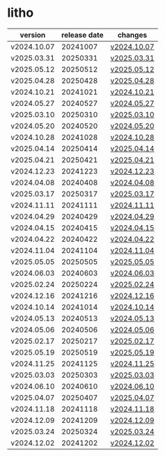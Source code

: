 # litho	


|version|release date|changes|
|---|---|---|
|v2024.10.07|20241007|[v2024.10.07](./v2024.10.07-20241007.md)|
|v2025.03.31|20250331|[v2025.03.31](./v2025.03.31-20250331.md)|
|v2025.05.12|20250512|[v2025.05.12](./v2025.05.12-20250512.md)|
|v2025.04.28|20250428|[v2025.04.28](./v2025.04.28-20250428.md)|
|v2024.10.21|20241021|[v2024.10.21](./v2024.10.21-20241021.md)|
|v2024.05.27|20240527|[v2024.05.27](./v2024.05.27-20240527.md)|
|v2025.03.10|20250310|[v2025.03.10](./v2025.03.10-20250310.md)|
|v2024.05.20|20240520|[v2024.05.20](./v2024.05.20-20240520.md)|
|v2024.10.28|20241028|[v2024.10.28](./v2024.10.28-20241028.md)|
|v2025.04.14|20250414|[v2025.04.14](./v2025.04.14-20250414.md)|
|v2025.04.21|20250421|[v2025.04.21](./v2025.04.21-20250421.md)|
|v2024.12.23|20241223|[v2024.12.23](./v2024.12.23-20241223.md)|
|v2024.04.08|20240408|[v2024.04.08](./v2024.04.08-20240408.md)|
|v2025.03.17|20250317|[v2025.03.17](./v2025.03.17-20250317.md)|
|v2024.11.11|20241111|[v2024.11.11](./v2024.11.11-20241111.md)|
|v2024.04.29|20240429|[v2024.04.29](./v2024.04.29-20240429.md)|
|v2024.04.15|20240415|[v2024.04.15](./v2024.04.15-20240415.md)|
|v2024.04.22|20240422|[v2024.04.22](./v2024.04.22-20240422.md)|
|v2024.11.04|20241104|[v2024.11.04](./v2024.11.04-20241104.md)|
|v2025.05.05|20250505|[v2025.05.05](./v2025.05.05-20250505.md)|
|v2024.06.03|20240603|[v2024.06.03](./v2024.06.03-20240603.md)|
|v2025.02.24|20250224|[v2025.02.24](./v2025.02.24-20250224.md)|
|v2024.12.16|20241216|[v2024.12.16](./v2024.12.16-20241216.md)|
|v2024.10.14|20241014|[v2024.10.14](./v2024.10.14-20241014.md)|
|v2024.05.13|20240513|[v2024.05.13](./v2024.05.13-20240513.md)|
|v2024.05.06|20240506|[v2024.05.06](./v2024.05.06-20240506.md)|
|v2025.02.17|20250217|[v2025.02.17](./v2025.02.17-20250217.md)|
|v2025.05.19|20250519|[v2025.05.19](./v2025.05.19-20250519.md)|
|v2024.11.25|20241125|[v2024.11.25](./v2024.11.25-20241125.md)|
|v2025.03.03|20250303|[v2025.03.03](./v2025.03.03-20250303.md)|
|v2024.06.10|20240610|[v2024.06.10](./v2024.06.10-20240610.md)|
|v2025.04.07|20250407|[v2025.04.07](./v2025.04.07-20250407.md)|
|v2024.11.18|20241118|[v2024.11.18](./v2024.11.18-20241118.md)|
|v2024.12.09|20241209|[v2024.12.09](./v2024.12.09-20241209.md)|
|v2025.03.24|20250324|[v2025.03.24](./v2025.03.24-20250324.md)|
|v2024.12.02|20241202|[v2024.12.02](./v2024.12.02-20241202.md)|
